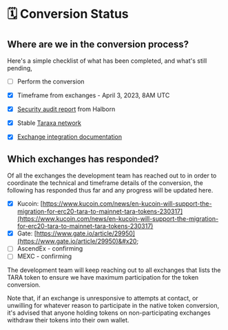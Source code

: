 # 🗓 Conversion Status

## Where are we in the conversion process?&#x20;

Here's a simple checklist of what has been completed, and what's still pending,&#x20;

* [ ] Perform the conversion
* [x] Timeframe from exchanges - April 3, 2023, 8AM UTC
* [x] [Security audit report](https://github.com/HalbornSecurity/PublicReports/blob/master/L1%20Audits/Taraxa\_Node\_EVM\_L1\_Security\_Audit\_Report\_Halborn\_Final.pdf) from Halborn&#x20;
* [x] Stable [Taraxa network](https://explorer.mainnet.taraxa.io/)
* [x] [Exchange integration documentation](../faq/exchange-integration.md)



## Which exchanges has responded?&#x20;

Of all the exchanges the development team has reached out to in order to coordinate the technical and timeframe details of the conversion, the following has responded thus far and any progress will be updated here.&#x20;

* [x] Kucoin: [https://www.kucoin.com/news/en-kucoin-will-support-the-migration-for-erc20-tara-to-mainnet-tara-tokens-230317](https://www.kucoin.com/news/en-kucoin-will-support-the-migration-for-erc20-tara-to-mainnet-tara-tokens-230317)
* [x] Gate: [https://www.gate.io/article/29950](https://www.gate.io/article/29950)&#x20;
* [ ] AscendEx - confirming
* [ ] MEXC - confirming&#x20;

The development team will keep reaching out to all exchanges that lists the TARA token to ensure we have maximum participation for the token conversion.&#x20;

Note that, if an exchange is unresponsive to attempts at contact, or unwilling for whatever reason to participate in the native token conversion, it's advised that anyone holding tokens on non-participating exchanges withdraw their tokens into their own wallet.&#x20;
